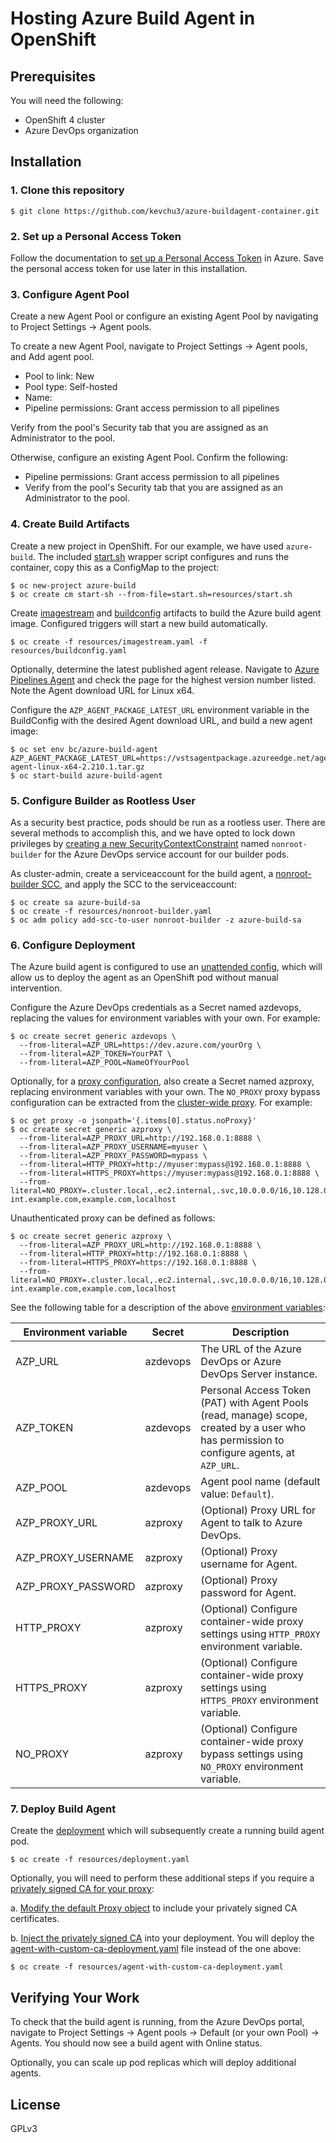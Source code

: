 # Hosting Azure Build Agent in OpenShift

## Prerequisites

You will need the following:
- OpenShift 4 cluster
- Azure DevOps organization

## Installation

### 1. Clone this repository

```
$ git clone https://github.com/kevchu3/azure-buildagent-container.git
```

### 2. Set up a Personal Access Token

Follow the documentation to [set up a Personal Access Token] in Azure.  Save the personal access token for use later in this installation.

### 3. Configure Agent Pool

Create a new Agent Pool or configure an existing Agent Pool by navigating to Project Settings -> Agent pools.

To create a new Agent Pool, navigate to Project Settings -> Agent pools, and Add agent pool.

- Pool to link: New
- Pool type: Self-hosted
- Name: <your agent pool name>
- Pipeline permissions: Grant access permission to all pipelines

Verify from the pool's Security tab that you are assigned as an Administrator to the pool.

Otherwise, configure an existing Agent Pool.  Confirm the following:
- Pipeline permissions: Grant access permission to all pipelines
- Verify from the pool's Security tab that you are assigned as an Administrator to the pool.

### 4. Create Build Artifacts

Create a new project in OpenShift.  For our example, we have used `azure-build`.  The included [start.sh] wrapper script configures and runs the container, copy this as a ConfigMap to the project:
```
$ oc new-project azure-build
$ oc create cm start-sh --from-file=start.sh=resources/start.sh
```

Create [imagestream] and [buildconfig] artifacts to build the Azure build agent image.  Configured triggers will start a new build automatically.

```
$ oc create -f resources/imagestream.yaml -f resources/buildconfig.yaml
```

Optionally, determine the latest published agent release.  Navigate to [Azure Pipelines Agent] and check the page for the highest version number listed.  Note the Agent download URL for Linux x64.

Configure the `AZP_AGENT_PACKAGE_LATEST_URL` environment variable in the BuildConfig with the desired Agent download URL, and build a new agent image:

```
$ oc set env bc/azure-build-agent AZP_AGENT_PACKAGE_LATEST_URL=https://vstsagentpackage.azureedge.net/agent/2.210.1/vsts-agent-linux-x64-2.210.1.tar.gz
$ oc start-build azure-build-agent
```

### 5. Configure Builder as Rootless User

As a security best practice, pods should be run as a rootless user.  There are several methods to accomplish this, and we have opted to lock down privileges by [creating a new SecurityContextConstraint] named `nonroot-builder` for the Azure DevOps service account for our builder pods.

As cluster-admin, create a serviceaccount for the build agent, a [nonroot-builder SCC], and apply the SCC to the serviceaccount:
```
$ oc create sa azure-build-sa
$ oc create -f resources/nonroot-builder.yaml
$ oc adm policy add-scc-to-user nonroot-builder -z azure-build-sa
```

### 6. Configure Deployment

The Azure build agent is configured to use an [unattended config], which will allow us to deploy the agent as an OpenShift pod without manual intervention.

Configure the Azure DevOps credentials as a Secret named azdevops, replacing the values for environment variables with your own.  For example:

```
$ oc create secret generic azdevops \
  --from-literal=AZP_URL=https://dev.azure.com/yourOrg \
  --from-literal=AZP_TOKEN=YourPAT \
  --from-literal=AZP_POOL=NameOfYourPool
```

Optionally, for a [proxy configuration], also create a Secret named azproxy, replacing environment variables with your own.  The `NO_PROXY` proxy bypass configuration can be extracted from the [cluster-wide proxy].  For example:

```
$ oc get proxy -o jsonpath='{.items[0].status.noProxy}'
$ oc create secret generic azproxy \
  --from-literal=AZP_PROXY_URL=http://192.168.0.1:8888 \
  --from-literal=AZP_PROXY_USERNAME=myuser \
  --from-literal=AZP_PROXY_PASSWORD=mypass \
  --from-literal=HTTP_PROXY=http://myuser:mypass@192.168.0.1:8888 \
  --from-literal=HTTPS_PROXY=https://myuser:mypass@192.168.0.1:8888 \
  --from-literal=NO_PROXY=.cluster.local,.ec2.internal,.svc,10.0.0.0/16,10.128.0.0/14,127.0.0.1,169.254.169.254,172.30.0.0/16,api-int.example.com,example.com,localhost
```

Unauthenticated proxy can be defined as follows:

```
$ oc create secret generic azproxy \
  --from-literal=AZP_PROXY_URL=http://192.168.0.1:8888 \
  --from-literal=HTTP_PROXY=http://192.168.0.1:8888 \
  --from-literal=HTTPS_PROXY=https://192.168.0.1:8888 \
  --from-literal=NO_PROXY=.cluster.local,.ec2.internal,.svc,10.0.0.0/16,10.128.0.0/14,127.0.0.1,169.254.169.254,172.30.0.0/16,api-int.example.com,example.com,localhost
```

See the following table for a description of the above [environment variables]:

| Environment variable     | Secret   | Description              |
| ------------------------ | -------- | ------------------------ |
| AZP_URL                  | azdevops | The URL of the Azure DevOps or Azure DevOps Server instance. |
| AZP_TOKEN                | azdevops | Personal Access Token (PAT) with Agent Pools (read, manage) scope, created by a user who has permission to configure agents, at `AZP_URL`. |
| AZP_POOL                 | azdevops | Agent pool name (default value: `Default`). |
| AZP_PROXY_URL            | azproxy  | (Optional) Proxy URL for Agent to talk to Azure DevOps. |
| AZP_PROXY_USERNAME       | azproxy  | (Optional) Proxy username for Agent. |
| AZP_PROXY_PASSWORD       | azproxy  | (Optional) Proxy password for Agent. |
| HTTP_PROXY               | azproxy  | (Optional) Configure container-wide proxy settings using `HTTP_PROXY` environment variable. |
| HTTPS_PROXY              | azproxy  | (Optional) Configure container-wide proxy settings using `HTTPS_PROXY` environment variable. |
| NO_PROXY                 | azproxy  | (Optional) Configure container-wide proxy bypass settings using `NO_PROXY` environment variable. |

### 7. Deploy Build Agent

Create the [deployment] which will subsequently create a running build agent pod.

```
$ oc create -f resources/deployment.yaml
```

Optionally, you will need to perform these additional steps if you require a [privately signed CA for your proxy]:

a. [Modify the default Proxy object] to include your privately signed CA certificates.

b. [Inject the privately signed CA] into your deployment.  You will deploy the [agent-with-custom-ca-deployment.yaml] file instead of the one above:

```
$ oc create -f resources/agent-with-custom-ca-deployment.yaml
```

## Verifying Your Work

To check that the build agent is running, from the Azure DevOps portal, navigate to Project Settings -> Agent pools -> Default (or your own Pool) -> Agents.
You should now see a build agent with Online status.

Optionally, you can scale up pod replicas which will deploy additional agents.

## License
GPLv3

[set up a Personal Access Token]: https://docs.microsoft.com/en-us/azure/devops/pipelines/agents/v2-linux?view=azure-devops#authenticate-with-a-personal-access-token-pat
[start.sh]: resources/start.sh
[imagestream]: resources/imagestream.yaml
[buildconfig]: resources/buildconfig.yaml
[Azure Pipelines Agent]: https://github.com/Microsoft/azure-pipelines-agent/releases
[creating a new SecurityContextConstraint]: https://www.redhat.com/sysadmin/rootless-podman-jenkins-openshift
[nonroot-builder SCC]: resources/nonroot-builder.yaml
[unattended config]: https://docs.microsoft.com/en-us/azure/devops/pipelines/agents/v2-linux?view=azure-devops#unattended-config
[proxy configuration]: https://docs.microsoft.com/en-us/azure/devops/pipelines/agents/proxy?view=azure-devops&tabs=unix
[cluster-wide proxy]: https://docs.openshift.com/container-platform/latest/networking/enable-cluster-wide-proxy.html
[environment variables]: https://docs.microsoft.com/en-us/azure/devops/pipelines/agents/docker?view=azure-devops#environment-variables
[deployment]: resources/deployment.yaml
[privately signed CA for your proxy]: https://docs.openshift.com/container-platform/latest/networking/configuring-a-custom-pki.html
[Modify the default Proxy object]: https://docs.openshift.com/container-platform/latest/security/certificates/updating-ca-bundle.html#ca-bundle-replacing_updating-ca-bundle
[Inject the privately signed CA]: https://docs.openshift.com/container-platform/latest/networking/configuring-a-custom-pki.html#certificate-injection-using-operators_configuring-a-custom-pki
[agent-with-custom-ca-deployment.yaml]: resources/agent-with-custom-ca-deployment.yaml
